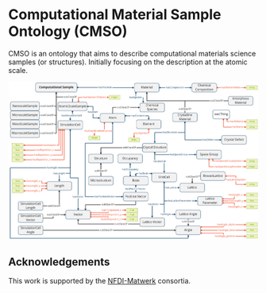 # Computational Material Sample Ontology (CMSO)
CMSO is an ontology that aims to describe computational materials science samples (or structures). Initially focusing on the description at the atomic scale.

![Schematic representation of CMSO](images/cmso.png)

## Acknowledgements

This work is supported by the [NFDI-Matwerk](https://nfdi-matwerk.de/) consortia.
